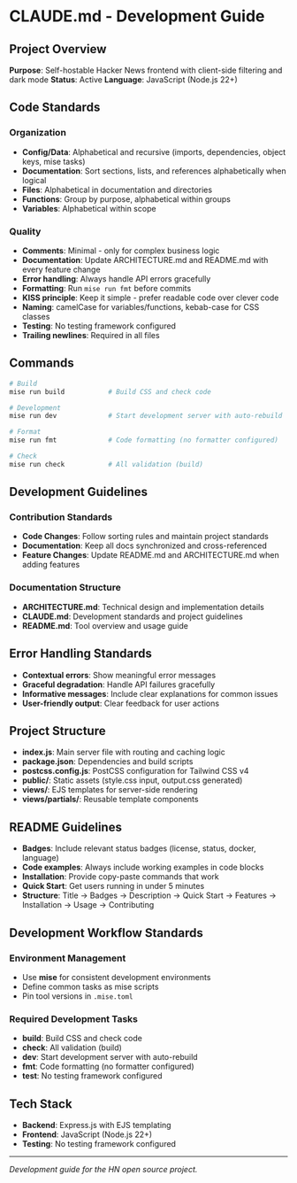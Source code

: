 # CLAUDE.md - Development Guide

## Project Overview
**Purpose**: Self-hostable Hacker News frontend with client-side filtering and dark mode
**Status**: Active
**Language**: JavaScript (Node.js 22+)

## Code Standards

### Organization
- **Config/Data**: Alphabetical and recursive (imports, dependencies, object keys, mise tasks)
- **Documentation**: Sort sections, lists, and references alphabetically when logical
- **Files**: Alphabetical in documentation and directories
- **Functions**: Group by purpose, alphabetical within groups
- **Variables**: Alphabetical within scope

### Quality
- **Comments**: Minimal - only for complex business logic
- **Documentation**: Update ARCHITECTURE.md and README.md with every feature change
- **Error handling**: Always handle API errors gracefully
- **Formatting**: Run `mise run fmt` before commits
- **KISS principle**: Keep it simple - prefer readable code over clever code
- **Naming**: camelCase for variables/functions, kebab-case for CSS classes
- **Testing**: No testing framework configured
- **Trailing newlines**: Required in all files

## Commands
```bash
# Build
mise run build           # Build CSS and check code

# Development
mise run dev             # Start development server with auto-rebuild

# Format
mise run fmt             # Code formatting (no formatter configured)

# Check
mise run check           # All validation (build)
```

## Development Guidelines

### Contribution Standards
- **Code Changes**: Follow sorting rules and maintain project standards
- **Documentation**: Keep all docs synchronized and cross-referenced
- **Feature Changes**: Update README.md and ARCHITECTURE.md when adding features

### Documentation Structure
- **ARCHITECTURE.md**: Technical design and implementation details
- **CLAUDE.md**: Development standards and project guidelines
- **README.md**: Tool overview and usage guide

## Error Handling Standards
- **Contextual errors**: Show meaningful error messages
- **Graceful degradation**: Handle API failures gracefully
- **Informative messages**: Include clear explanations for common issues
- **User-friendly output**: Clear feedback for user actions

## Project Structure
- **index.js**: Main server file with routing and caching logic
- **package.json**: Dependencies and build scripts
- **postcss.config.js**: PostCSS configuration for Tailwind CSS v4
- **public/**: Static assets (style.css input, output.css generated)
- **views/**: EJS templates for server-side rendering
- **views/partials/**: Reusable template components

## README Guidelines
- **Badges**: Include relevant status badges (license, status, docker, language)
- **Code examples**: Always include working examples in code blocks
- **Installation**: Provide copy-paste commands that work
- **Quick Start**: Get users running in under 5 minutes
- **Structure**: Title → Badges → Description → Quick Start → Features → Installation → Usage → Contributing

## Development Workflow Standards

### Environment Management
- Use **mise** for consistent development environments
- Define common tasks as mise scripts
- Pin tool versions in `.mise.toml`

### Required Development Tasks
- **build**: Build CSS and check code
- **check**: All validation (build)
- **dev**: Start development server with auto-rebuild
- **fmt**: Code formatting (no formatter configured)
- **test**: No testing framework configured

## Tech Stack
- **Backend**: Express.js with EJS templating
- **Frontend**: JavaScript (Node.js 22+)
- **Testing**: No testing framework configured

---

*Development guide for the HN open source project.*
